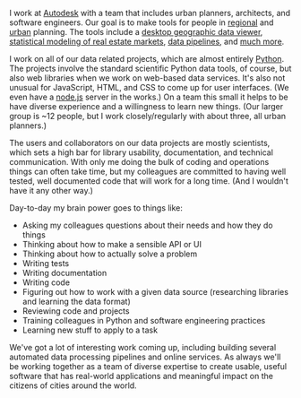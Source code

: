 I work at [Autodesk][] with a team that includes urban planners,
architects, and software engineers.
Our goal is to make tools for people in [regional][] and [urban][] planning.
The tools include a [desktop geographic data viewer][uc],
[statistical modeling of real estate markets][usim],
[data pipelines][orca], and [much more][github].

I work on all of our data related projects, which are almost entirely [Python][].
The projects involve the standard scientific Python data tools, of course,
but also web libraries when we work on web-based data services.
It's also not unusual for JavaScript, HTML, and CSS to come up for
user interfaces. (We even have a [node.js][] server in the works.)
On a team this small it helps to be have diverse experience and a willingness
to learn new things. (Our larger group is ~12 people, but I work
closely/regularly with about three, all urban planners.)

The users and collaborators on our data projects are mostly scientists,
which sets a high bar for library usability, documentation, and
technical communication.
With only me doing the bulk of coding and operations things can often take time,
but my colleagues are committed to having well tested,
well documented code that will work for a long time.
(And I wouldn't have it any other way.)

Day-to-day my brain power goes to things like:

* Asking my colleagues questions about their needs and how they do things
* Thinking about how to make a sensible API or UI
* Thinking about how to actually solve a problem
* Writing tests
* Writing documentation
* Writing code
* Figuring out how to work with a given data source
  (researching libraries and learning the data format)
* Reviewing code and projects
* Training colleagues in Python and software engineering practices
* Learning new stuff to apply to a task

We've got a lot of interesting work coming up, including building
several automated data processing pipelines and online services.
As always we'll be working together as a team of diverse expertise to
create usable, useful software that has real-world applications and meaningful
impact on the citizens of cities around the world.

[Autodesk]: http://www.autodesk.com/
[regional]: https://en.wikipedia.org/wiki/Regional_planning
[urban]: https://en.wikipedia.org/wiki/Urban_planning
[uc]: http://inthefold.autodesk.com/in_the_fold/2015/04/autodesk-previews-urban-canvas-at-american-planning-association-conference.html
[usim]: https://synthicity.github.io/urbansim/
[orca]: https://synthicity.github.io/orca/
[github]: https://github.com/synthicity
[Python]: https://www.python.org/
[node.js]: https://nodejs.org/
